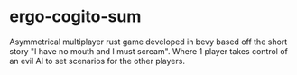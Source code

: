 # ergo-cogito-sum
Asymmetrical multiplayer rust game developed in bevy based off the short story "I have no mouth and I must scream". Where 1 player takes control of an evil AI to set scenarios for the other players.
